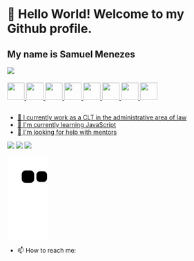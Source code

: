 # 👋 Hello World! Welcome to my Github profile.
## My name is Samuel Menezes


<div>
  <a href="https://github.com/rafaballerini">
  <img height="180em" src="https://github-readme-stats.vercel.app/api/top-langs/?username=samuelmenezes8&layout=compact&langs_count=7&theme=dracula"/>
</div>



<div style="display: inline_block"><br>
  <img src="https://cdn.jsdelivr.net/gh/devicons/devicon@latest/icons/html5/html5-original.svg" width="40" height="40" />
  <img src="https://cdn.jsdelivr.net/gh/devicons/devicon@latest/icons/css3/css3-original.svg" width="40" height="40"/>
  <img src="https://cdn.jsdelivr.net/gh/devicons/devicon@latest/icons/javascript/javascript-original.svg" width="40" height="40" />
  <img src="https://cdn.jsdelivr.net/gh/devicons/devicon@latest/icons/python/python-original.svg" width="40" height="40" />
  <img src="https://cdn.jsdelivr.net/gh/devicons/devicon@latest/icons/photoshop/photoshop-original.svg" width="40" height="40" />
  <img src="https://cdn.jsdelivr.net/gh/devicons/devicon@latest/icons/illustrator/illustrator-plain.svg" width="40" height="40" />
  <img src="https://cdn.jsdelivr.net/gh/devicons/devicon@latest/icons/xd/xd-original.svg" width="40" height="40" />
  <img src="https://cdn.jsdelivr.net/gh/devicons/devicon@latest/icons/aftereffects/aftereffects-original.svg" width="40" height="40"/>
</div>

##

- 🔭 I currently work as a CLT in the administrative area of ​​law
- 🌱 I'm currently learning JavaScript
- 🤔 I'm looking for help with mentors

  

<div> 
  <a href="https://www.instagram.com/samuel_suares?igsh=MXR2cHA1cnI3dnZ4dw==" target="_blank"><img src="https://img.shields.io/badge/-Instagram-%23E4405F?style=for-the-badge&logo=instagram&logoColor=white" target="_blank"></a>
 	<a href="https://www.twitch.tv/samuel_songz" target="_blank"><img src="https://img.shields.io/badge/Twitch-9146FF?style=for-the-badge&logo=twitch&logoColor=white" target="_blank"></a>
  <a href="https://www.linkedin.com/in/samuelmen-soares/" target="_blank"><img src="https://img.shields.io/badge/-LinkedIn-%230077B5?style=for-the-badge&logo=linkedin&logoColor=white" target="_blank"></a> 
 
  ![Snake animation](https://github.com/rafaballerini/rafaballerini/blob/output/github-contribution-grid-snake.svg)
 
</div>
<!--
**Samuelmenezes8/Samuelmenezes8** is a ✨ _special_ ✨ repository because its `README.md` (this file) appears on your GitHub profile.
-->

- 📫 How to reach me: 

